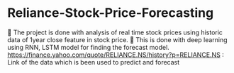 # Reliance-Stock-Price-Forecasting
	The project is done with analysis of real time stock prices using historic data of 1year close feature in stock price.
	This is done with deep learning using RNN, LSTM model for finding the forecast model.
https://finance.yahoo.com/quote/RELIANCE.NS/history?p=RELIANCE.NS : Link of the data  which is been used to predict and forecast 
